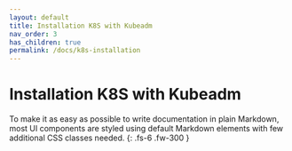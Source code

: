 ```yaml
---
layout: default
title: Installation K8S with Kubeadm
nav_order: 3
has_children: true
permalink: /docs/k8s-installation
---
```


# Installation K8S with Kubeadm

To make it as easy as possible to write documentation in plain Markdown, most UI components are styled using default Markdown elements with few additional CSS classes needed.
{: .fs-6 .fw-300 }